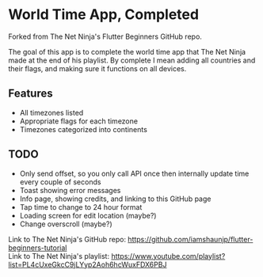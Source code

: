 # World Time App, Completed
Forked from The Net Ninja's Flutter Beginners GitHub repo. 

The goal of this app is to complete the world time app that The Net Ninja made at the end of his playlist. By complete I mean adding all countries and their flags, and making sure it functions on all devices.

## Features
- All timezones listed
- Appropriate flags for each timezone
- Timezones categorized into continents

## TODO
- Only send offset, so you only call API once then internally update time every couple of seconds
- Toast showing error messages
- Info page, showing credits, and linking to this GitHub page
- Tap time to change to 24 hour format
- Loading screen for edit location (maybe?)
- Change overscroll (maybe?)

Link to The Net Ninja's GitHub repo: https://github.com/iamshaunjp/flutter-beginners-tutorial <br>
Link to The Net Ninja's playlist: https://www.youtube.com/playlist?list=PL4cUxeGkcC9jLYyp2Aoh6hcWuxFDX6PBJ
